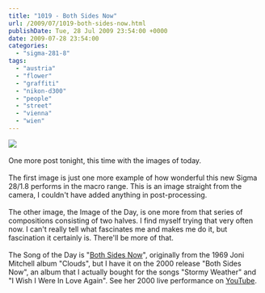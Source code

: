 ```yaml
---
title: "1019 - Both Sides Now"
url: /2009/07/1019-both-sides-now.html
publishDate: Tue, 28 Jul 2009 23:54:00 +0000
date: 2009-07-28 23:54:00
categories: 
  - "sigma-281-8"
tags: 
  - "austria"
  - "flower"
  - "graffiti"
  - "nikon-d300"
  - "people"
  - "street"
  - "vienna"
  - "wien"
---
```

<a href="https://d25zfm9zpd7gm5.cloudfront.net/1200x1200/2009/20090728_183014_ps.jpg" target="_blank"><img src="https://d25zfm9zpd7gm5.cloudfront.net/0600x0600/2009/20090728_183014_ps.jpg"/></a><br/><br/>One more post tonight, this time with the images of today. <br/><br/><a href="https://d25zfm9zpd7gm5.cloudfront.net/1200x1200/2009/20090728_084912.jpg" target="_blank"><img alt="" border="0" src="https://d25zfm9zpd7gm5.cloudfront.net/0150x0150/2009/20090728_084912.jpg" style="margin: 10pt 10px 10px 0pt; float: right;"/></a> The first image is just one more example of how wonderful this new Sigma 28/1.8 performs in the macro range. This is an image straight from the camera, I couldn't have added anything in post-processing.<br/><br/> The other image, the Image of the Day, is one more from that series of compositions consisting of two halves. I find myself trying that very often now. I can't really tell what fascinates me and makes me do it, but fascination it certainly is. There'll be more of that.<br/><br/>The Song of the Day is "<a href="http://www.lyricsmode.com/lyrics/j/joni_mitchell/both_sides_now.html" target="_blank">Both Sides Now</a>", originally from the 1969 Joni Mitchell album "Clouds", but I have it on the 2000 release "Both Sides Now", an album that I actually bought for the songs "Stormy Weather" and "I Wish I Were In Love Again". See her 2000 live performance on <a href="http://www.youtube.com/watch?v=tKQSlH-LLTQ&feature=related" target="_blank">YouTube</a>.
